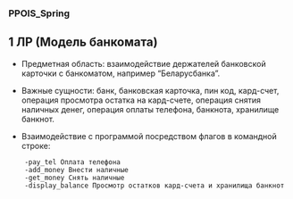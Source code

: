 ### PPOIS_Spring
## 1 ЛР (Модель банкомата)
  - Предметная область: взаимодействие держателей банковской карточки с банкоматом, например “Беларусбанка”.

  - Важные сущности: банк, банковская карточка, пин код, кард-счет, операция просмотра остатка на кард-счете, операция снятия  наличных денег, операция оплаты телефона, банкнота, хранилище банкнот.

  - Взаимодействие с программой посредством флагов в командной строке:

``` 
    -pay_tel Оплата телефона
    -add_money Внести наличные
    -get_money Снять наличные
    -display_balance Просмотр остатков кард-счета и хранилища банкнот 
                                                       
